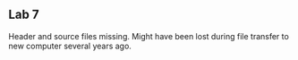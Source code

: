 ## Lab 7

Header and source files missing. Might have been lost during file transfer to new computer several years ago.
